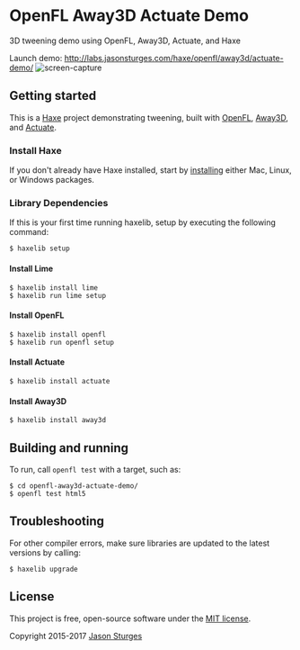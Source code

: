 # OpenFL Away3D Actuate Demo
3D tweening demo using OpenFL, Away3D, Actuate, and Haxe

Launch demo: http://labs.jasonsturges.com/haxe/openfl/away3d/actuate-demo/
![screen-capture](http://labs.jasonsturges.com/haxe/openfl/away3d/actuate-demo/screenshot.png)


## Getting started

This is a [Haxe](http://haxe.org/) project demonstrating tweening, built with [OpenFL](http://www.openfl.org/), [Away3D](http://away3d.com/), and [Actuate](https://github.com/openfl/actuate).

### Install Haxe

If you don't already have Haxe installed, start by [installing](http://haxe.org/download/) either Mac, Linux, or Windows packages.

### Library Dependencies

If this is your first time running haxelib, setup by executing the following command:

    $ haxelib setup

#### Install Lime

    $ haxelib install lime
    $ haxelib run lime setup
    
#### Install OpenFL

    $ haxelib install openfl
    $ haxelib run openfl setup
    
#### Install Actuate

    $ haxelib install actuate
    
#### Install Away3D

    $ haxelib install away3d


## Building and running

To run, call `openfl test` with a target, such as:

    $ cd openfl-away3d-actuate-demo/
    $ openfl test html5


## Troubleshooting

For other compiler errors, make sure libraries are updated to the latest versions by calling:

    $ haxelib upgrade


## License

This project is free, open-source software under the [MIT license](LICENSE.md).

Copyright 2015-2017 [Jason Sturges](http://jasonsturges.com)
